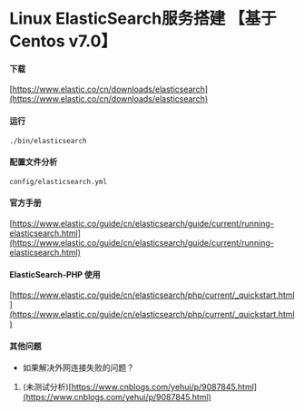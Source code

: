 # Linux ElasticSearch服务搭建 【基于Centos v7.0】

#### 下载
[https://www.elastic.co/cn/downloads/elasticsearch](https://www.elastic.co/cn/downloads/elasticsearch)

#### 运行
`./bin/elasticsearch`
#### 配置文件分析
`config/elasticsearch.yml`
#### 官方手册
[https://www.elastic.co/guide/cn/elasticsearch/guide/current/running-elasticsearch.html](https://www.elastic.co/guide/cn/elasticsearch/guide/current/running-elasticsearch.html)
#### ElasticSearch-PHP 使用
[https://www.elastic.co/guide/cn/elasticsearch/php/current/_quickstart.html](https://www.elastic.co/guide/cn/elasticsearch/php/current/_quickstart.html)
#### 其他问题
- 如果解决外网连接失败的问题？
1. (未测试分析)[https://www.cnblogs.com/yehui/p/9087845.html](https://www.cnblogs.com/yehui/p/9087845.html)